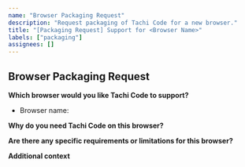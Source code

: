 ```yaml
---
name: "Browser Packaging Request"
description: "Request packaging of Tachi Code for a new browser."
title: "[Packaging Request] Support for <Browser Name>"
labels: ["packaging"]
assignees: []
---
```


## Browser Packaging Request

**Which browser would you like Tachi Code to support?**
<!-- Example: Brave, Opera, Edge, etc. -->

- Browser name:

**Why do you need Tachi Code on this browser?**
<!-- Briefly explain your use case or why this browser is important to you. -->

**Are there any specific requirements or limitations for this browser?**
<!-- For example: extension API differences, store requirements, etc. -->

**Additional context**
<!-- Add any other context, links, or screenshots about the request here. -->


